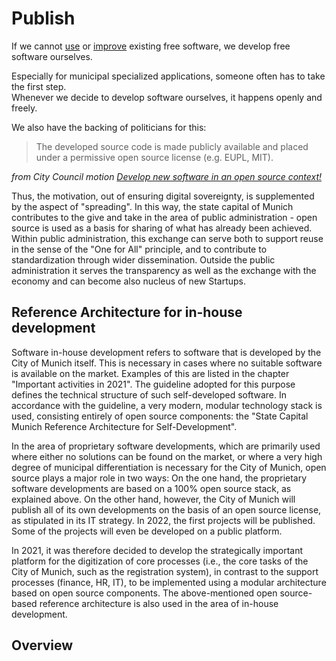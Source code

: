 
<script setup>
import TagTile from ".vitepress/components/TagTile.vue";
import TagFilter from ".vitepress/components/TagFilter.vue";
import { ref } from 'vue';

const selectedFilters = ref(['eigenentwicklung', 'kooperation'])
</script>

# Publish

If we cannot [use](./use.html) or [improve](./contribute.html) existing free software, we develop free software ourselves.

Especially for municipal specialized applications, someone often has to take the first step.  
Whenever we decide to develop software ourselves, it happens openly and freely.

We also have the backing of politicians for this:

> The developed source code is made publicly available and placed under a permissive open source license (e.g. EUPL, MIT).

_from City Council motion [Develop new software in an open source context!](https://risi.muenchen.de/risi/antrag/detail/6289779)_

Thus, the motivation, out of ensuring digital sovereignty, is supplemented by the aspect of "spreading".
In this way, the state capital of Munich contributes to the give and take in the area of public administration - open source is used as a basis for sharing
of what has already been achieved.
Within public administration, this exchange can serve both to support reuse in the sense of the "One for All" principle,
and to contribute to standardization through wider dissemination.
Outside the public administration it serves the transparency as well as the exchange with the economy and can become also nucleus of new Startups.

## Reference Architecture for in-house development

Software in-house development refers to software that is developed by the City of Munich itself.
This is necessary in cases where no suitable software is available on the market. Examples of this are listed in the chapter "Important activities in 2021".
The guideline adopted for this purpose defines the technical structure of such self-developed software.
In accordance with the guideline, a very modern, modular technology stack is used, consisting entirely of open source components:
the "State Capital Munich Reference Architecture for Self-Development".

In the area of proprietary software developments, which are primarily used where either no solutions can be found on the market,
or where a very high degree of municipal differentiation is necessary for the City of Munich, open source plays a major role in two ways:
On the one hand, the proprietary software developments are based on a 100% open source stack, as explained above.
On the other hand, however, the City of Munich will publish all of its own developments on the basis of an open source license, as stipulated in its IT strategy.
In 2022, the first projects will be published. Some of the projects will even be developed on a public platform.

In 2021, it was therefore decided to develop the strategically important platform for the digitization of core processes (i.e., the core tasks of the City of Munich, such as the registration system),
in contrast to the support processes (finance, HR, IT), to be implemented using a modular architecture based on open source components.
The above-mentioned open source-based reference architecture is also used in the area of in-house development.

## Overview

<ClientOnly>

<TagFilter
  v-model="selectedFilters"
  :available-tags="['eigenentwicklung', 'kooperation']"
/>

<TagTile 
  :tag-names="selectedFilters"
  show-tags
  show-excerpt
/>

</ClientOnly>
